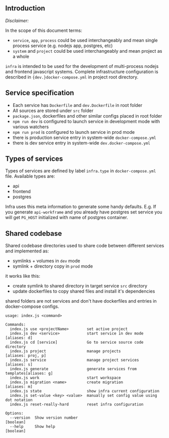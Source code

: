 ## Introduction

*Disclaimer:*

In the scope of this document terms:

- `service`, `app`, `process` could be used interchangeably and mean single process service (e.g. nodejs app, postgres, etc)
- `system` and `project` could be used interchangeably and mean project as a whole

`infra` is intended to be used for the development of multi-process nodejs and frontend javascript systems.
Complete infrastructure configuration is described in `{dev.}docker-compose.yml` in project root directory.

## Service specification

- Each service has `Dockerfile` and `dev.Dockerfile` in root folder
- All sources are stored under `src` folder
- `package.json`, dockerfiles and other similar configs placed in root folder
- `npm run dev` is configured to launch service in development mode with various watchers
- `npm run prod` is configured to launch service in prod mode
- there is production service entry in system-wide `docker-compose.yml`
- there is dev service entry in system-wide `dev.docker-compose.yml`

## Types of services

Types of services are defined by label `infra.type` in `docker-compose.yml` file.
Available types are:

- api
- frontend
- postgres

Infra uses this meta information to generate some handy defaults.
E.g. If you generate `api-workframe` and you already have postgres set service
you will get `PG_HOST` initialized with name of postgres container.

## Shared codebase

Shared codebase directories used to share code between different services 
and implemented as:

- symlinks + volumes in `dev` mode
- symlink + directory copy in `prod` mode

it works like this:

- create symlink to shared directory in target service `src` directory
- update dockerfiles to copy shared files and install it's dependencies

shared folders are not services and don't have dockerfiles and entries in docker-compose configs.

```
usage: index.js <command>

Commands:
  index.js use <projectName>        set active project
  index.js dev <service>            start service in dev mode       [aliases: d]
  index.js cd [service]             Go to service source code directory
  index.js project                  manage projects           [aliases: proj, p]
  index.js service                  manage project services         [aliases: s]
  index.js generate                 generate services from templates[aliases: g]
  index.js work                     start workspace
  index.js migration <name>         create migration                [aliases: m]
  index.js state                    show infra current configuration
  index.js set-value <key> <value>  manually set config value using dot notation
  index.js reset-really-hard        reset infra configuration

Options:
  --version  Show version number                                       [boolean]
  --help     Show help                                                 [boolean]
```
